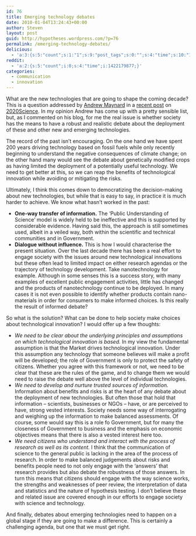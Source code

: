 ```yaml
---
id: 76
title: Emerging technology debates
date: 2010-01-04T13:24:43+00:00
author: Steven
layout: post
guid: http://hypotheses.wordpress.com/?p=76
permalink: /emerging-technology-debates/
delicious:
  - 'a:3:{s:5:"count";s:1:"1";s:9:"post_tags";s:0:"";s:4:"time";s:10:"1287486916";}'
reddit:
  - 'a:2:{s:5:"count";i:0;s:4:"time";i:1422179877;}'
categories:
  - communication
  - innovation
---
```

What are the new technologies that are going to shape the coming decade? This is a question addressed by <a href="http://twitter.com/2020science/" target="_self">Andrew Maynard</a> in a <a href="http://2020science.org/2009/12/25/ten-emerging-technology-trends-to-watch/" target="_self">recent post</a> on <a href="http://2020science.org/" target="_self">2020Science</a>. In my opinion Andrew has come up with a pretty sensible list, but, as I commented on his blog, for me the real issue is whether society has the means to have a robust and realistic debate about the deployment of these and other new and emerging technologies.

The record of the past isn&#8217;t encouraging. On the one hand we have spent 200 years driving technology based on fossil fuels while only recently beginning to understand the negative consequences of climate change; on the other hand many would see the debate about genetically modified crops as having limited the deployment of a potentially useful technology. We need to get better at this, so we can reap the benefits of technological innovation while avoiding or mitigating the risks.

Ultimately, I think this comes down to democratizing the decision-making about new technologies, but while that is easy to say, in practice it is much harder to achieve. We know what hasn&#8217;t worked in the past:

  * **One-way transfer of information.** The &#8216;Public Understanding of Science&#8217; model is widely held to be ineffective and this is supported by considerable evidence. Having said this, the approach is still sometimes used, albeit in a veiled way, both within the scientific and technical communities and in Government.
  * **Dialogue without influence.** This is how I would characterise the present situation. Over the last decade there has been a real effort to engage society with the issues around new technological innovations but these often lead to limited impact on either research agendas or the trajectory of technology development. Take nanotechnology for example. Although in some senses this is a success story, with many examples of excellent public engagement activities, little has changed and the products of nanotechnology continue to be deployed. In many cases it is not even possible to identify whether products contain nano-materials in order for consumers to make informed choices. Is this really the result of informed debate?

So what is the solution? What can be done to help society make choices about technological innovation? I would offer up a few thoughts:

  * _We need to be clear about the underlying principles and assumptions on which technological innovation is based._ In my view the fundamental assumption is that the Market drives technological innovation. Under this assumption any technology that someone believes will make a profit will be developed; the role of Government is only to protect the safety of citizens. Whether you agree with this framework or not, we need to be clear that these are the rules of the game, and to change them we would need to raise the debate well above the level of individual technologies.
  * _We need to develop and nurture trusted sources of information._ Information about benefits and risks is at the heart of any debate about the deployment of new technologies. But often those that hold that information &#8211; scientists, businesses or NGOs &#8211; have, or are perceived to have, strong vested interests. Society needs some way of interrogating and weighing up the information to make balanced assessments. Of course, some would say this is a role fo Government, but for many the closeness of Government to business and the emphasis on economic objectives means that there is also a vested interest here too.
  * _We need citizens who understand and interact with the process of research as well as its content._ I think that the communication of science to the general public is lacking in the area of the process of research. In order to make balanced judgements about risks and benefits people need to not only engage with the &#8216;answers&#8217; that research provides but also debate the robustness of those answers. In turn this means that citizens should engage with the way science works, the strengths and weaknesses of peer review, the interpretation of data and statistics and the nature of hypothesis testing. I don&#8217;t believe these and related issue are covered enough in our efforts to engage society with science and technology.

And finally, debates about emerging technologies need to happen on a global stage if they are going to make a difference. This is certainly a challenging agenda, but one that we must get right.